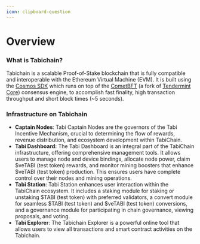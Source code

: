 ```yaml
---
icon: clipboard-question
---
```


# Overview

### What is Tabichain?

Tabichain is a scalable Proof-of-Stake blockchain that is fully compatible and interoperable with the Ethereum Virtual Machine (EVM). It is built using the [Cosmos SDK](https://github.com/cosmos/cosmos-sdk/) which runs on top of the [CometBFT](https://github.com/cometbft/cometbft) (a fork of [Tendermint Core](https://docs.tendermint.com/)) consensus engine, to accomplish fast finality, high transaction throughput and short block times (\~5 seconds).

### Infrastructure on Tabichain

* **Captain Nodes**: Tabi Captain Nodes are the governors of the Tabi Incentive Mechanism, crucial to determining the flow of rewards, revenue distribution, and ecosystem development within TabiChain.
* **Tabi Dashboard:** The Tabi Dashboard is an integral part of the TabiChain infrastructure, offering comprehensive management tools. It allows users to manage node and device bindings, allocate node power, claim $veTABI (test token) rewards, and monitor mining boosters that enhance $veTABI (test token) production. This ensures users have complete control over their nodes and mining operations.
* **Tabi Station**: Tabi Station enhances user interaction within the TabiChain ecosystem. It includes a staking module for staking or unstaking $TABI (test token) with preferred validators, a convert module for seamless $TABI (test token) and $veTABI (test token) conversions, and a governance module for participating in chain governance, viewing proposals, and voting.
* **Tabi Explorer**: The Tabichain Explorer is a powerful online tool that allows users to view all transactions and smart contract activities on the Tabichain.
